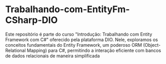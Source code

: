 # Trabalhando-com-EntityFm-CSharp-DIO
Este repositório é parte do curso "Introdução: Trabalhando com Entity Framework com C#" oferecido pela plataforma DIO. Nele, exploramos os conceitos fundamentais do Entity Framework, um poderoso ORM (Object-Relational Mapping) para C#, permitindo a interação eficiente com bancos de dados relacionais de maneira simplificada
